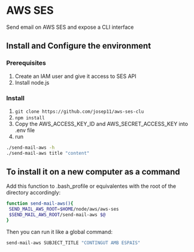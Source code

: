 # AWS SES

Send email on AWS SES and expose a CLI interface

## Install and Configure the environment

### Prerequisites

1. Create an IAM user and give it access to SES API
2. Install node.js

### Install

1. ```git clone https://github.com/josep11/aws-ses-clu```
2. ```npm install```
3. Copy the AWS_ACCESS_KEY_ID and AWS_SECRET_ACCESS_KEY into .env file
4. run

```bash
./send-mail-aws -h
./send-mail-aws title "content"
```

## To install it on a new computer as a command

Add this function to .bash_profile or equivalentes with the root of the directory accordingly:

```bash
function send-mail-aws(){
 SEND_MAIL_AWS_ROOT=$HOME/node/aws/aws-ses
 $SEND_MAIL_AWS_ROOT/send-mail-aws $@
}
```

Then you can run it like a global command:

```bash
send-mail-aws SUBJECT_TITLE "CONTINGUT AMB ESPAIS"
```
